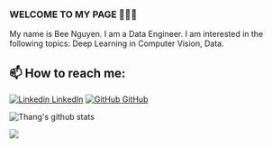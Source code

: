 ### WELCOME TO MY PAGE 👋👋👋
My name is Bee Nguyen. I am a Data Engineer. I am interested in the following topics: Deep Learning in Computer Vision, Data.<br>
## 📫 How to reach me: 

[![Linkedin](https://i.stack.imgur.com/gVE0j.png) LinkedIn](https://www.linkedin.com/in/beenguyen1/) [![GitHub](https://i.stack.imgur.com/tskMh.png) GitHub](https://github.com/thangnh1/)



![Thang's github stats](https://github-readme-stats-git-masterrstaa-rickstaa.vercel.app/api?username=thangnh1&show_icons=true&theme=tokyonight&hide=contribs,prs,issues)


<a href="https://github.com/thangnh1/HTFOOD/">
  <!-- Change the `github-readme-stats.anuraghazra1.vercel.app` to `github-readme-stats.vercel.app`  -->
  <img align="center" src="https://github-readme-stats.anuraghazra1.vercel.app/api/pin/?username=thangnh1&repo=HTFOOD&theme=radical" />
</a> 
